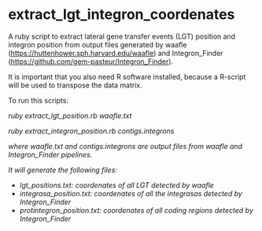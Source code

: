 # extract_lgt_integron_coordenates
A ruby script to extract lateral gene transfer events (LGT) position and integron position from output files generated by waafle (https://huttenhower.sph.harvard.edu/waafle) and Integron_Finder (https://github.com/gem-pasteur/Integron_Finder).

It is important that you also need R software installed, because a R-script will be used to transpose the data matrix.

To run this scripts:

<i>ruby extract_lgt_position.rb waafle.txt<i>

<i>ruby extract_integron_position.rb contigs.integrons<i>

where waafle.txt and contigs.integrons are output files from waafle and Integron_Finder pipelines.

It will generate the following files:
- lgt_positions.txt: coordenates of all LGT detected by waafle 
- integrasa_position.txt: coordenates of all the integrasas detected by Integron_Finder
- protintegron_position.txt: coordenates of all coding regions detected by Integron_Finder
